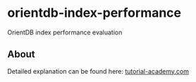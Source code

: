 # orientdb-index-performance
OrientDB index performance evaluation

## About
Detailed explanation can be found here: [tutorial-academy.com](http://tutorial-academy.com/orientdb-index-performance-evaluation/)
